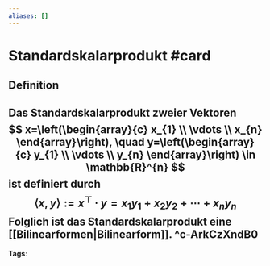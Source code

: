 ```yaml
---
aliases: []
---
```


# Standardskalarprodukt #card
## Definition
Das Standardskalarprodukt zweier Vektoren
$$
x=\left(\begin{array}{c}
x_{1} \\
\vdots \\
x_{n}
\end{array}\right), \quad y=\left(\begin{array}{c}
y_{1} \\
\vdots \\
y_{n}
\end{array}\right) \in \mathbb{R}^{n}
$$
ist definiert durch
$$
\langle x, y\rangle:=x^{\top} \cdot y=x_{1} y_{1}+x_{2} y_{2}+\cdots+x_{n} y_{n}
$$
Folglich ist das Standardskalarprodukt eine [[Bilinearformen|Bilinearform]].
^c-ArkCzXndB0
---
**Tags**: 